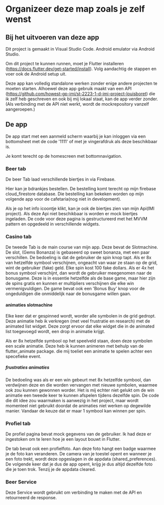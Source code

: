 # Organizeer deze map zoals je zelf wenst

## Bij het uitvoeren van deze app

Dit project is gemaakt in Visual Studio Code.
Android emulator via Android Studio.

Om dit project te kunnen runnen, moet je Flutter installeren (https://docs.flutter.dev/get-started/install).
Volg aandachtig de stappen en voer ook de Android setup uit.

Deze app kan volledig standalone werken zonder enige andere projecten te moeten starten. 
Alhoewel deze app gebruik maakt van een API (https://github.com/howest-gp-imi/st-2223-1-d-imi-project-louisboret) die ik zelf heb geschreven en ook bij mij lokaal staat, kan de app verder zonder. (Als verbinding met de API niet werkt, wordt de mockrepository vanzelf aangeroepen.)

## De app

De app start met een aanmeld scherm waarbij je kan inloggen via een bottomsheet met de code '1111' of met je vingerafdruk als deze beschikbaar is.

Je komt terecht op de homescreen met bottomnavigation. 

### Beer tab
De beer Tab laad verschillende biertjes in via Firebase. 

Hier kan je bdrankjes bestellen. De bestelling komt terecht op mijn firebase cloud_firestore database. Die bestelling kan bekeken worden op mijn volgende app voor de cafetaria(nog niet in development).

Als je op het info icoontje klikt, kan je ook de biertjes zien van mijn Api(IMI project). Als deze Api niet beschikbaar is worden er mock biertjes ingeladen.
De code voor deze pagina is gestructureerd met het MVVM pattern en opgedeeld in verschillende widgets.

### Casino tab

De tweede Tab is de main course van mijn app. Deze bevat de Slotmachine. De slot, (Gems Bonanza) is gebaseerd op sweet bonanza, met een paar verschillen.
De bedoeling is dat de gebruiker de spin knop tapt. Als er 8x van hetzelfde symbool verschijnen, ongeacht van waar ze staan op de grid, wint de gebruiker (fake) geld. Elke spin kost 100 fake dollars. Als er 4x het bonus symbool verschijnt, dan wordt de gebruiker meegenomen naar de bonusgame. Deze is in essentie hetzelfde als de base game, maar hier zijn de spins gratis en kunnen er multipliers verschijnen die elke win vermenigvuldigen. De game bevat ook een 'Bonus Buy' knop voor de ongeduldigen die onmiddelijk naar de bonusgame willen gaan.

#### animaties slotmachine

Elke keer dat er gespinned wordt, worder alle symbolen in de grid gedropt. Deze animatie heb ik verkregen (met veel frustratie en research) met de animated list widget. Deze zorgt ervoor dat elke widget die in de animated list toegevoegd wordt, een drop in animatie krijgt.

Als er 8x hetzelfde symbool op het speelveld staan, doen deze symbolen een scale animatie. Deze heb ik kunnen animeren met behulp van de flutter_animate package. die mij toeliet een animatie te spelen achter een specefieke event.

##### frustraties animaties

De bedoeling was als er een win gebeurt met 8x hetzelfde symbool, dan verdwijnen deze en die worden vervangen met nieuwe symbolen, waarmee ook zou kunnen gewonnen worder. Het is mij echter niet gelukt om de win animatie een tweede keer te kunnen afspelen tijdens dezelfde spin. De code die dit idee zou waarmaken is aanwezig in het project, maar wordt momenteel niet gebruikt doordat de animaties niet werken op degewilde manier. Vandaar de keuze dat er maar 1 symbool kan winnen per spin.

### Profiel tab

De profiel pagina bevat mock gegevens van de gebruiker. Ik had deze er ingestoken om te leren hoe je een layout bouwt in Flutter.

De tab bevat ook een profielfoto. Aan deze foto hangt een badge waarmee je de foto kan veranderen. De camera van je toestel opent en wanneer je een foto trekt, wordt deze opgeslagen in de appdata (shared_preferences). De volgende keer dat je dus de app opent, krijg je dus altijd dezelfde foto die je toen trok. Tenzij je de appdata cleared.

### Beer Service

Deze Service wordt gebruikt om verbinding te maken met de API en retourneerd de response.

